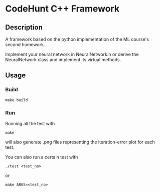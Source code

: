 # CodeHunt C++ Framework

## Description

A framework based on the python implementation of the ML course's second
homework.

Implement your neural network in NeuralNetwork.h or derive the
NeuralNetwork class and implement its virtual methods.

## Usage

### Build

```
make build
```

### Run

Running all the test with
```
make
```
will also generate .png files representing the iteration-error plot for
each test.

You can also run a certain test with
```
./test <test_no>
```
or
```
make ARGS=<test_no>
```
